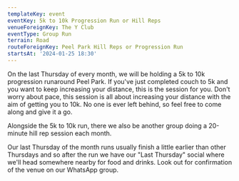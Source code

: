 ```yaml
---
templateKey: event 
eventKey: 5k to 10k Progression Run or Hill Reps
venueForeignKey: The Y Club 
eventType: Group Run
terrain: Road 
routeForeignKey: Peel Park Hill Reps or Progression Run
startsAt: '2024-01-25 18:30'
---
```

On the last Thursday of every month, we will be holding a 5k to 10k progression runaround Peel Park. If you've just 
completed couch to 5k and you want to keep increasing your distance, this is the session for you. Don't worry about 
pace, this session is all about increasing your distance with the aim of getting you to 10k. No one is ever left 
behind, so feel free to come along and give it a go.

Alongside the 5k to 10k run, there we also be another group doing a 20-minute hill rep session each month.

Our last Thursday of the month runs usually finish a little earlier than other Thursdays and so after the run we have 
our "Last Thursday" social where we'll head somewhere nearby for food and drinks. Look out for confirmation of the 
venue on our WhatsApp group.
